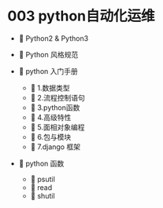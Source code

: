 # 003 python自动化运维

* 📄 Python2 & Python3
* 📄 Python 风格规范
* 📑 python 入门手册

  * 📄 1.数据类型
  * 📄 2.流程控制语句
  * 📄 3.python函数
  * 📄 4.高级特性
  * 📄 5.面相对象编程
  * 📄 6.包与模块
  * 📄 7.django 框架
* 📑 python 函数

  * 📄 psutil
  * 📄 read
  * 📄 shutil

　　‍
